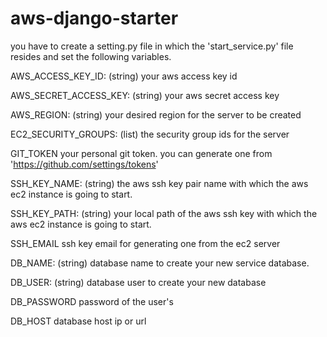 # aws-django-starter

you have to create a setting.py file in which the 'start_service.py' file resides and set the following variables.

AWS_ACCESS_KEY_ID: (string)
 your aws access key id

AWS_SECRET_ACCESS_KEY: (string)
 your aws secret access key

AWS_REGION: (string)
  your desired region for the server to be created

EC2_SECURITY_GROUPS: (list)
  the security group ids for the server

GIT_TOKEN
  your personal git token. you can generate one from 'https://github.com/settings/tokens'

SSH_KEY_NAME: (string)
  the aws ssh key pair name with which the aws ec2 instance is going to start.

SSH_KEY_PATH: (string)
  your local path of the aws ssh key with which the aws ec2 instance is going to start.

SSH_EMAIL
  ssh key email for generating one from the ec2 server

DB_NAME: (string)
  database name to create your new service database.

DB_USER: (string)
  database user to create your new database

DB_PASSWORD
  password of the user's

DB_HOST
  database host ip or url
